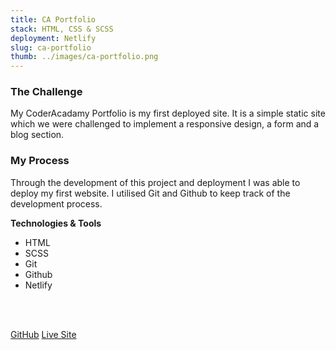 ```yaml
---
title: CA Portfolio
stack: HTML, CSS & SCSS
deployment: Netlify
slug: ca-portfolio
thumb: ../images/ca-portfolio.png
---
```


### The Challenge

My CoderAcadamy Portfolio is my first deployed site. 
It is a simple static site which we were challenged to 
implement a responsive design, a form and a blog section.

### My Process

Through the development of this project and deployment I was able to deploy my first website. I utilised Git and Github to keep track of the development process.

**Technologies & Tools**

- HTML
- SCSS
- Git
- Github
- Netlify

<br/>
<br/>

[GitHub](https://github.com/AliceMenzie/alice-menzie-T1A2)
[Live Site](https://suspicious-poincare-e71dea.netlify.app/)